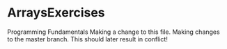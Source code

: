 # ArraysExercises
Programming Fundamentals
Making a change to this file.
Making changes to the master branch.
This should later result in conflict!

